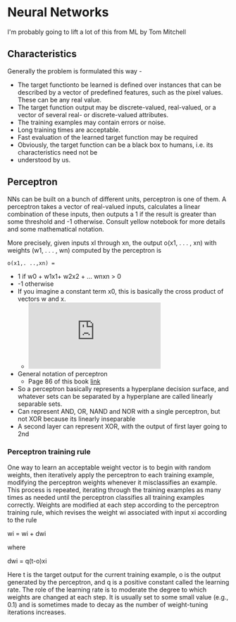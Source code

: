 # Neural Networks

I'm probably going to lift a lot of this from ML by Tom Mitchell

## Characteristics

Generally the problem is formulated this way - 

* The target functionto be learned is defined over instances that can be described by a vector of
predefined features, such as the pixel values. These can be any real value.
* The target function output may be discrete-valued, real-valued, or a vector
of several real- or discrete-valued attributes. 
* The training examples may contain errors or noise.
* Long training times are acceptable.
* Fast evaluation of the learned target function may be required
* Obviously, the target function can be a black box to humans, i.e. its characteristics need not be 
* understood by us.

## Perceptron

NNs can be built on a bunch of different units, perceptron is one of them.  A perceptron takes a 
vector of real-valued inputs, calculates a linear combination of these inputs, then outputs a 1 
if the result is greater than some threshold and -1 otherwise. Consult yellow notebook for more 
details and some mathematical notation.

More precisely, given inputs xl through xn, the output o(x1, . . . , xn) with weights
(w1, . . . , wn) computed by the perceptron is

`o(x1,. ..,xn) =`
* 1 if w0 + w1x1+ w2x2 + ... wnxn > 0
* -1 otherwise
* If you imagine a constant term x0, this is basically the cross product of vectors w and x.
  * ![equation](https://latex.codecogs.com/svg.latex?%7B%5Ccolor%7BGreen%7D%20%5Coverrightarrow%20w%20%5Ccdot%20%5Coverrightarrow%20x%7D)
* General notation of perceptron
  * Page 86 of this book [link](https://www.cin.ufpe.br/~cavmj/Machine%20-%20Learning%20-%20Tom%20Mitchell.pdf)
* So a perceptron basically represents a hyperplane decision surface, and whatever sets can be separated by a hyperplane are called linearly separable sets.
* Can represent AND, OR, NAND and NOR with a single perceptron, but not XOR because its linearly inseparable
* A second layer can represent XOR, with the output of first layer going to 2nd

### Perceptron training rule

One way to learn an acceptable weight vector is to begin with random
weights, then iteratively apply the perceptron to each training example, modifying the perceptron 
weights whenever it misclassifies an example. This process is
repeated, iterating through the training examples as many times as needed until
the perceptron classifies all training examples correctly. Weights are modified at
each step according to the perceptron training rule, which revises the weight wi
associated with input xi according to the rule

wi = wi + dwi

where

dwi = q(t-o)xi

Here t is the target output for the current training example, o is the output generated
by the perceptron, and q is a positive constant called the learning rate. The role
of the learning rate is to moderate the degree to which weights are changed at
each step. It is usually set to some small value (e.g., 0.1) and is sometimes made
to decay as the number of weight-tuning iterations increases.
